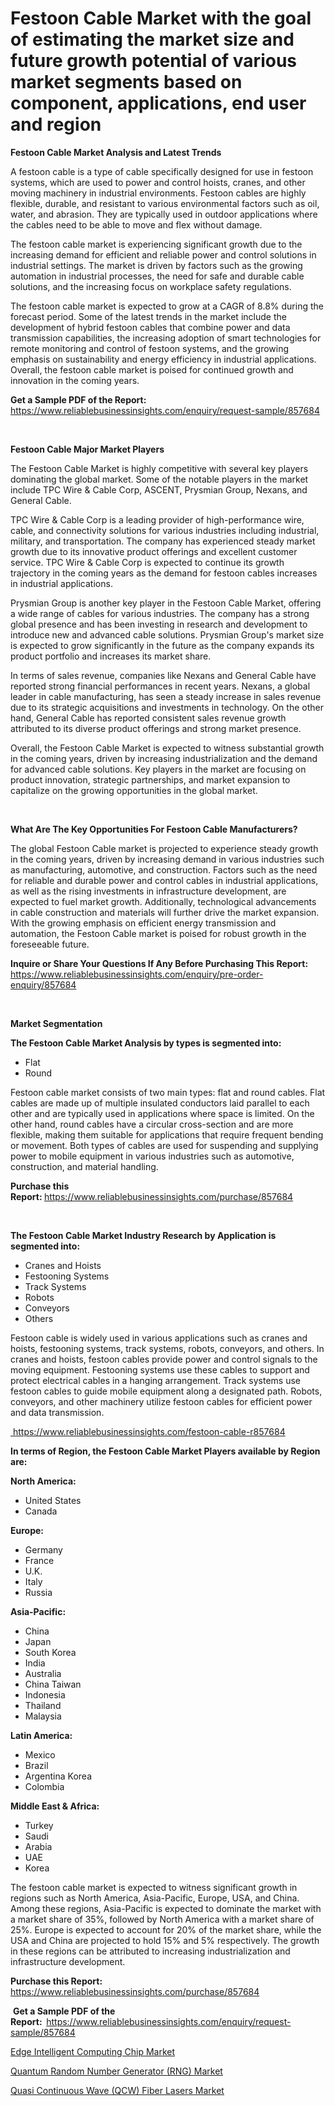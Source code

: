 <p><h1>Festoon Cable Market with the goal of estimating the market size and future growth potential of various market segments based on component, applications, end user and region</h1></p><p><strong>Festoon Cable Market Analysis and Latest Trends</strong></p>
<p><p>A festoon cable is a type of cable specifically designed for use in festoon systems, which are used to power and control hoists, cranes, and other moving machinery in industrial environments. Festoon cables are highly flexible, durable, and resistant to various environmental factors such as oil, water, and abrasion. They are typically used in outdoor applications where the cables need to be able to move and flex without damage.</p><p>The festoon cable market is experiencing significant growth due to the increasing demand for efficient and reliable power and control solutions in industrial settings. The market is driven by factors such as the growing automation in industrial processes, the need for safe and durable cable solutions, and the increasing focus on workplace safety regulations.</p><p>The festoon cable market is expected to grow at a CAGR of 8.8% during the forecast period. Some of the latest trends in the market include the development of hybrid festoon cables that combine power and data transmission capabilities, the increasing adoption of smart technologies for remote monitoring and control of festoon systems, and the growing emphasis on sustainability and energy efficiency in industrial applications. Overall, the festoon cable market is poised for continued growth and innovation in the coming years.</p></p>
<p><strong>Get a Sample PDF of the Report:&nbsp;</strong> <a href="https://www.reliablebusinessinsights.com/enquiry/request-sample/857684">https://www.reliablebusinessinsights.com/enquiry/request-sample/857684</a></p>
<p>&nbsp;</p>
<p><strong>Festoon Cable Major Market Players</strong></p>
<p><p>The Festoon Cable Market is highly competitive with several key players dominating the global market. Some of the notable players in the market include TPC Wire & Cable Corp, ASCENT, Prysmian Group, Nexans, and General Cable.</p><p>TPC Wire & Cable Corp is a leading provider of high-performance wire, cable, and connectivity solutions for various industries including industrial, military, and transportation. The company has experienced steady market growth due to its innovative product offerings and excellent customer service. TPC Wire & Cable Corp is expected to continue its growth trajectory in the coming years as the demand for festoon cables increases in industrial applications.</p><p>Prysmian Group is another key player in the Festoon Cable Market, offering a wide range of cables for various industries. The company has a strong global presence and has been investing in research and development to introduce new and advanced cable solutions. Prysmian Group's market size is expected to grow significantly in the future as the company expands its product portfolio and increases its market share.</p><p>In terms of sales revenue, companies like Nexans and General Cable have reported strong financial performances in recent years. Nexans, a global leader in cable manufacturing, has seen a steady increase in sales revenue due to its strategic acquisitions and investments in technology. On the other hand, General Cable has reported consistent sales revenue growth attributed to its diverse product offerings and strong market presence.</p><p>Overall, the Festoon Cable Market is expected to witness substantial growth in the coming years, driven by increasing industrialization and the demand for advanced cable solutions. Key players in the market are focusing on product innovation, strategic partnerships, and market expansion to capitalize on the growing opportunities in the global market.</p></p>
<p>&nbsp;</p>
<p><strong>What Are The Key Opportunities For Festoon Cable Manufacturers?</strong></p>
<p><p>The global Festoon Cable market is projected to experience steady growth in the coming years, driven by increasing demand in various industries such as manufacturing, automotive, and construction. Factors such as the need for reliable and durable power and control cables in industrial applications, as well as the rising investments in infrastructure development, are expected to fuel market growth. Additionally, technological advancements in cable construction and materials will further drive the market expansion. With the growing emphasis on efficient energy transmission and automation, the Festoon Cable market is poised for robust growth in the foreseeable future.</p></p>
<p><strong>Inquire or Share Your Questions If Any Before Purchasing This Report:</strong> <a href="https://www.reliablebusinessinsights.com/enquiry/pre-order-enquiry/857684">https://www.reliablebusinessinsights.com/enquiry/pre-order-enquiry/857684</a></p>
<p>&nbsp;</p>
<p><strong>Market Segmentation</strong></p>
<p><strong>The Festoon Cable Market Analysis by types is segmented into:</strong></p>
<p><ul><li>Flat</li><li>Round</li></ul></p>
<p><p>Festoon cable market consists of two main types: flat and round cables. Flat cables are made up of multiple insulated conductors laid parallel to each other and are typically used in applications where space is limited. On the other hand, round cables have a circular cross-section and are more flexible, making them suitable for applications that require frequent bending or movement. Both types of cables are used for suspending and supplying power to mobile equipment in various industries such as automotive, construction, and material handling.</p></p>
<p><strong>Purchase this Report:&nbsp;</strong><a href="https://www.reliablebusinessinsights.com/purchase/857684">https://www.reliablebusinessinsights.com/purchase/857684</a></p>
<p>&nbsp;</p>
<p><strong>The Festoon Cable Market Industry Research by Application is segmented into:</strong></p>
<p><ul><li>Cranes and Hoists</li><li>Festooning Systems</li><li>Track Systems</li><li>Robots</li><li>Conveyors</li><li>Others</li></ul></p>
<p><p>Festoon cable is widely used in various applications such as cranes and hoists, festooning systems, track systems, robots, conveyors, and others. In cranes and hoists, festoon cables provide power and control signals to the moving equipment. Festooning systems use these cables to support and protect electrical cables in a hanging arrangement. Track systems use festoon cables to guide mobile equipment along a designated path. Robots, conveyors, and other machinery utilize festoon cables for efficient power and data transmission.</p></p>
<p><a href="https://www.reliablebusinessinsights.com/festoon-cable-r857684">&nbsp;https://www.reliablebusinessinsights.com/festoon-cable-r857684</a></p>
<p><strong>In terms of Region, the Festoon Cable Market Players available by Region are:</strong></p>
<p>
    <p> <strong> North America: </strong>
        <ul>
            <li>United States</li>
            <li>Canada</li>
        </ul>
        </p> 
    <p> <strong> Europe: </strong>
        <ul>
            <li>Germany</li>
            <li>France</li>
            <li>U.K.</li>
            <li>Italy</li>
            <li>Russia</li>
        </ul>
        </p> 
    <p> <strong> Asia-Pacific: </strong>
        <ul>
            <li>China</li>
            <li>Japan</li>
            <li>South Korea</li>
            <li>India</li>
            <li>Australia</li>
            <li>China Taiwan</li>
            <li>Indonesia</li>
            <li>Thailand</li>
            <li>Malaysia</li>
        </ul>
        </p> 
    <p> <strong> Latin America: </strong>
        <ul>
            <li>Mexico</li>
            <li>Brazil</li>
            <li>Argentina Korea</li>
            <li>Colombia</li>
        </ul>
        </p> 
    <p> <strong> Middle East & Africa: </strong>
        <ul>
            <li>Turkey</li>
            <li>Saudi</li>
            <li>Arabia</li>
            <li>UAE</li>
            <li>Korea</li>
        </ul>
    </p>
    </p>
<p><p>The festoon cable market is expected to witness significant growth in regions such as North America, Asia-Pacific, Europe, USA, and China. Among these regions, Asia-Pacific is expected to dominate the market with a market share of 35%, followed by North America with a market share of 25%. Europe is expected to account for 20% of the market share, while the USA and China are projected to hold 15% and 5% respectively. The growth in these regions can be attributed to increasing industrialization and infrastructure development.</p></p>
<p><strong>Purchase this Report: </strong><a href="https://www.reliablebusinessinsights.com/purchase/857684">https://www.reliablebusinessinsights.com/purchase/857684</a></p>
<p>&nbsp;<strong>Get a Sample PDF of the Report:&nbsp;&nbsp;</strong><a href="https://www.reliablebusinessinsights.com/enquiry/request-sample/857684">https://www.reliablebusinessinsights.com/enquiry/request-sample/857684</a></p>
<p><strong></strong></p>
<p><p><a href="https://github.com/saplakhanom821/Market-Research-Report-List-1/blob/main/edge-intelligent-computing-chip-market.md">Edge Intelligent Computing Chip Market</a></p><p><a href="https://github.com/LoganChynna/Market-Research-Report-List-1/blob/main/quantum-random-number-generator-rng-market.md">Quantum Random Number Generator (RNG) Market</a></p><p><a href="https://github.com/EdwarWatkinXXdd/Market-Research-Report-List-1/blob/main/quasi-continuous-wave-qcw-fiber-lasers-market.md">Quasi Continuous Wave (QCW) Fiber Lasers Market</a></p></p>